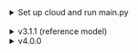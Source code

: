 <details>
<summary>Set up cloud and run main.py</summary>

_______________________________________


1. copy competition_patent and create competition_patent_upload (<mark>local cmd</mark>)
```commandline
python prepare_upload_folder.py
```

2. copy competition_patent_upload to cloud (<mark>local cmd</mark>)
```commandline
scp -r C:\Users\auyin11\PycharmProjects\competition_patent_upload USERNAME@IP:./
```

3. connect to server (<mark>local cmd</mark>)
```commandline
ssh USERNAME@IP
```

  4. setup paperspace cloud <mark>(the display driver is only for A4000 or A5000)</mark> or lambda gpu cloud
```commandline
bash competition_patent_upload/paperspace_setup.sh
```
```commandline
bash competition_patent_upload/lambda_labs_setup.sh
```

5. run main.py
```commandline
bash competition_patent_upload/run_main.sh
```
</details>
<br>

<details>
<summary>v3.1.1 (reference model)</summary>

___________________________________________________

- When to stop the training? 
  - train with all epoch and replace original model if Pearson correlation is better
- What is the original ensemble method? 
  - use 4 cross validation model to predict 4 score then average 4 score
- cv score in kaggle: 0.8101
</details>

<details>
<summary>v4.0.0</summary>

___________________________________________________
  
  1. Training Data: 
  
    a. Support Google translate dataset augmentation (Only tried en + zh, not really working in the 1st try) 
  
    b. Group 2 context (short/medium/long) + mentioned groups (current not used, looking for the best way to use them) \n
  
  
  2. CustomModel:
  
    a. Multi Sampler Dropout
  
    b. Multi Head Self-Attention model head
  
    c. Weighted sum output of pretrained model layers
  
    d. Support 5 category output
  
  
  3. Loss function:
  
    BCE + BCEwithLogits + MSE + CCC1 + CCC2 (~CCC1 times training size) + PCC + Cross Entropy (for 5 category output only)
   
  
  4. Training/Optimizer:
  
    a. Stochastic weight average (swa) (Not really working ...)
  
    b. Cosine Annealing LR scheduler (For swa, but no warm-up available)
  
    c. Dynamic Padding (Improves training speed ~ 30-100%)
  
    d. Batch Sampler - by label or context (by context seems providing more stable training progress)
 
    
  5. Others
  
    a. Plot learning rate during training (Only useful for debug)
  
    b. Some basic conflict checking (eg: Not using cross entropy for 5 catergoy output model)
  
    c. Option for disabling model checking (Auto-disable when is_debug == True)
  
    d. Saving the cfg.py and model.py used by the current version to the output directory right before training
  
  6. Add early stopping patience
  
</details>
